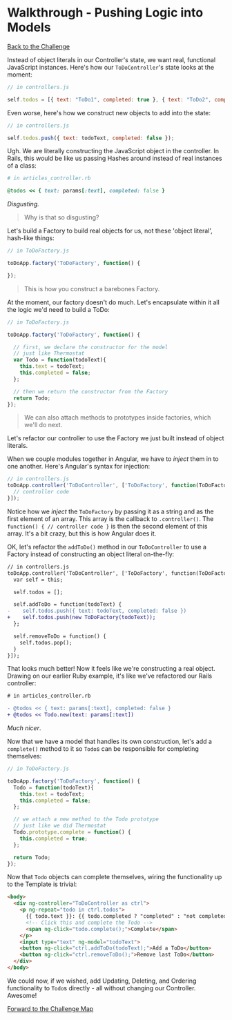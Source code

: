 # Walkthrough - Pushing Logic into Models

[Back to the Challenge](../06_pushing_logic_into_models.md)

Instead of object literals in our Controller's state, we want real, functional JavaScript instances. Here's how our `ToDoController`'s state looks at the moment:

```javascript
// in controllers.js

self.todos = [{ text: "ToDo1", completed: true }, { text: "ToDo2", completed: false }];
```

Even worse, here's how we construct new objects to add into the state:

```javascript
// in controllers.js

self.todos.push({ text: todoText, completed: false });
```

Ugh. We are literally constructing the JavaScript object in the controller. In Rails, this would be like us passing Hashes around instead of real instances of a class:

```ruby
# in articles_controller.rb

@todos << { text: params[:text], completed: false }
```

_Disgusting._

> Why is that so disgusting?

Let's build a Factory to build real objects for us, not these 'object literal', hash-like things:

```javascript
// in ToDoFactory.js

toDoApp.factory('ToDoFactory', function() {

});
```

> This is how you construct a barebones Factory.

At the moment, our factory doesn't do much. Let's encapsulate within it all the logic we'd need to build a ToDo:

```javascript
// in ToDoFactory.js

toDoApp.factory('ToDoFactory', function() {

  // first, we declare the constructor for the model
  // just like Thermostat
  var Todo = function(todoText){
    this.text = todoText;
    this.completed = false;
  };

  // then we return the constructor from the Factory
  return Todo;
});
```

> We can also attach methods to prototypes inside factories, which we'll do next.

Let's refactor our controller to use the Factory we just built instead of object literals.

When we couple modules together in Angular, we have to _inject_ them in to one another. Here's Angular's syntax for injection:

```javascript
// in controllers.js
toDoApp.controller('ToDoController', ['ToDoFactory', function(ToDoFactory) {
  // controller code
}]);
```

Notice how we _inject_ the `ToDoFactory` by passing it as a string and as the first element of an array. This array is the callback to `.controller()`. The `function() { // controller code }` is then the second element of this array. It's a bit crazy, but this is how Angular does it.

OK, let's refactor the `addToDo()` method in our `ToDoController` to use a Factory instead of constructing an object literal on-the-fly:

```diff
// in controllers.js
toDoApp.controller('ToDoController', ['ToDoFactory', function(ToDoFactory) {
  var self = this;

  self.todos = [];

  self.addToDo = function(todoText) {
-    self.todos.push({ text: todoText, completed: false })
+    self.todos.push(new ToDoFactory(todoText));
  };

  self.removeToDo = function() {
    self.todos.pop();
  }
}]);
```

That looks much better! Now it feels like we're constructing a real object. Drawing on our earlier Ruby example, it's like we've refactored our Rails controller:

```diff
# in articles_controller.rb

- @todos << { text: params[:text], completed: false }
+ @todos << Todo.new(text: params[:text])
```

_Much nicer_.

Now that we have a model that handles its own construction, let's add a `complete()` method to it so `Todo`s can be responsible for completing themselves:

```javascript
// in ToDoFactory.js

toDoApp.factory('ToDoFactory', function() {
  Todo = function(todoText){
    this.text = todoText;
    this.completed = false;
  };

  // we attach a new method to the Todo prototype
  // just like we did Thermostat
  Todo.prototype.complete = function() {
    this.completed = true;
  };

  return Todo;
});
```

Now that `Todo` objects can complete themselves, wiring the functionality up to the Template is trivial:

```html
<body>
  <div ng-controller="ToDoController as ctrl">
    <p ng-repeat="todo in ctrl.todos">
      {{ todo.text }}: {{ todo.completed ? "completed" : "not completed" }}
      <!-- Click this and complete the Todo -->
      <span ng-click="todo.complete();">Complete</span>
    </p>
    <input type="text" ng-model="todoText">
    <button ng-click="ctrl.addToDo(todoText);">Add a ToDo</button>
    <button ng-click="ctrl.removeToDo();">Remove last ToDo</button>
  </div>
</body>
```

We could now, if we wished, add Updating, Deleting, and Ordering functionality to `Todo`s directly - all without changing our Controller. Awesome!

[Forward to the Challenge Map](../00_challenge_map.md)
